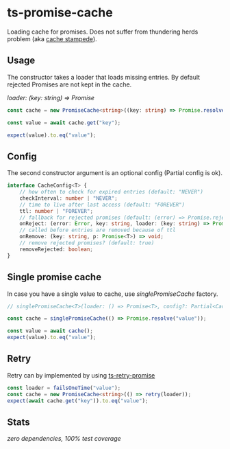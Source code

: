 # ts-promise-cache #

Loading cache for promises. 
Does not suffer from thundering herds problem (aka [cache stampede](https://en.wikipedia.org/wiki/Cache_stampede)).

## Usage ##
The constructor takes a loader that loads missing entries.
By default rejected Promises are not kept in the cache. 

_loader: (key: string) => Promise<T>_

```typescript
const cache = new PromiseCache<string>((key: string) => Promise.resolve("value"));

const value = await cache.get("key");

expect(value).to.eq("value");
```

## Config ##
The second constructor argument is an optional config (Partial config is ok).
```typescript
interface CacheConfig<T> {
    // how often to check for expired entries (default: "NEVER")
    checkInterval: number | "NEVER";
    // time to live after last access (default: "FOREVER")
    ttl: number | "FOREVER";
    // fallback for rejected promises (default: (error) => Promise.reject(error))
    onReject: (error: Error, key: string, loader: (key: string) => Promise<T>) => Promise<T>;
    // called before entries are removed because of ttl
    onRemove: (key: string, p: Promise<T>) => void;
    // remove rejected promises? (default: true)
    removeRejected: boolean;
}
```

## Single promise cache ##
In case you have a single value to cache, use _singlePromiseCache_ factory.
```typescript
// singlePromiseCache<T>(loader: () => Promise<T>, config?: Partial<CacheConfig<T>>): () => Promise<T>

const cache = singlePromiseCache(() => Promise.resolve("value"));

const value = await cache();
expect(value).to.eq("value");
```
 

## Retry ##
Retry can by implemented by using [ts-retry-promise](https://www.npmjs.com/package/ts-retry-promise)
```typescript
const loader = failsOneTime("value");
const cache = new PromiseCache<string>(() => retry(loader));
expect(await cache.get("key")).to.eq("value");
```

## Stats ##
_zero dependencies, 100% test coverage_
